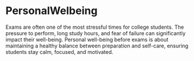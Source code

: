 # PersonalWelbeing
Exams are often one of the most stressful times for college students. The pressure to perform, long study hours, and fear of failure can significantly impact their well-being. Personal well-being before exams is about maintaining a healthy balance between preparation and self-care, ensuring students stay calm, focused, and motivated.
